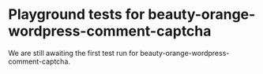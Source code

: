 # Playground tests for beauty-orange-wordpress-comment-captcha
We are still awaiting the first test run for beauty-orange-wordpress-comment-captcha.

